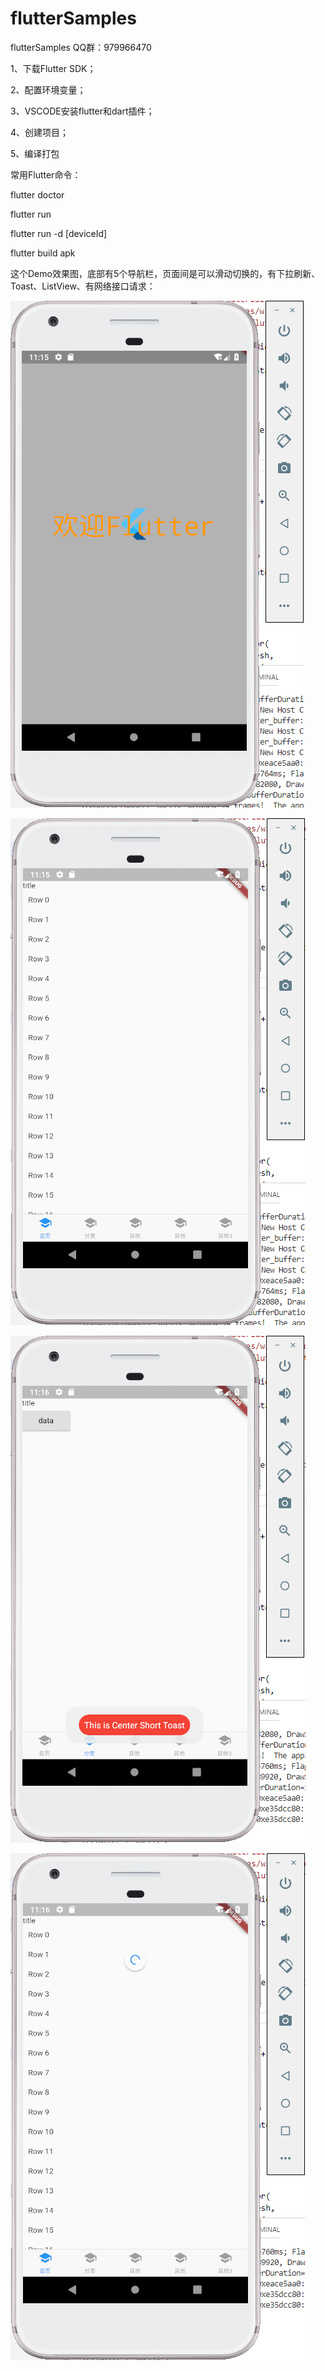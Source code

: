 # flutterSamples
flutterSamples QQ群：979966470


1、下载Flutter SDK；

2、配置环境变量；

3、VSCODE安装flutter和dart插件；

4、创建项目；

5、编译打包


常用Flutter命令：

flutter doctor

flutter run

flutter run -d [deviceId]

flutter build apk

这个Demo效果图，底部有5个导航栏，页面间是可以滑动切换的，有下拉刷新、Toast、ListView、有网络接口请求：

![欢迎页](https://github.com/flutteranddart/flutterSamples/blob/master/20190207191524.png)

![首页](https://github.com/flutteranddart/flutterSamples/blob/master/20190207191545.png)

![切换页](https://github.com/flutteranddart/flutterSamples/blob/master/20190207191613.png)

![下拉刷新](https://github.com/flutteranddart/flutterSamples/blob/master/20190207191634.png)






